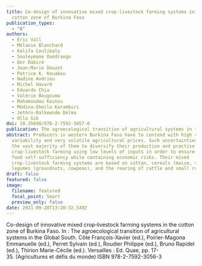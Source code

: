 ```yaml
---
title: Co-design of innovative mixed crop-livestock farming systems in the
  cotton zone of Burkina Faso
publication_types:
  - "6"
authors:
  - Eric Vall
  - Mélanie Blanchard
  - Kalifa Coulibaly
  - Souleymane Ouédraogo
  - Der Dabiré
  - Jean-Marie Douzet
  - Patrice K. Kouakou
  - Nadine Andrieu
  - Michel Havard
  - Eduardo Chia
  - Valérie Bougouma
  - Mahamoudou Koutou
  - Médina-Sheila Karambiri
  - Jethro-Balkewnde Delma
  - Ollo Sib
doi: 10.35690/978-2-7592-3057-0
publication: The agroecological transition of agricultural systems in the Global South.
abstract: Producers in western Burkina Faso have to contend with high rainfall
  variability and very volatile agricultural prices. Such uncertainties have led
  the vast majority of them to diversify their production and practise mixed
  crop-livestock farming using low levels of inputs in order to ensure their
  food self-sufficiency while containing economic risks. Their mixed
  crop-livestock farming systems are based on cotton, cereals (maize, sorghum),
  legumes (groundnuts, cowpeas), and the rearing of cattle and small ruminants.
draft: false
featured: false
image:
  filename: featured
  focal_point: Smart
  preview_only: false
date: 2021-09-28T13:20:32.549Z
---
```

<!--StartFragment-->

Co-design of innovative mixed crop‑livestock farming systems in the cotton zone of Burkina Faso. In : The agroecological transition of agricultural systems in the Global South. Côte François-Xavier (ed.), Poirier-Magona Emmanuelle (ed.), Perret Sylvain (ed.), Roudier Philippe (ed.), Bruno Rapidel (ed.), Thirion Marie-Cécile (ed.). Versailles : Ed. Quae, pp. 17-35. (Agricultures et défis du monde) ISBN 978-2-7592-3056-3

<!--EndFragment-->